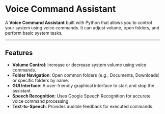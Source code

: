 # Voice Command Assistant

A **Voice Command Assistant** built with Python that allows you to control your system using voice commands. It can adjust volume, open folders, and perform basic system tasks.

---

## Features

- **Volume Control**: Increase or decrease system volume using voice commands.
- **Folder Navigation**: Open common folders (e.g., Documents, Downloads) or specific folders by name.
- **GUI Interface**: A user-friendly graphical interface to start and stop the assistant.
- **Speech Recognition**: Uses Google Speech Recognition for accurate voice command processing.
- **Text-to-Speech**: Provides audible feedback for executed commands.
